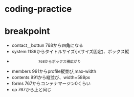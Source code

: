 # coding-practice
# breakpoint
- contact__bottun 768から四角になる
- system          1189からタイトルサイズ小(サイズ固定)、ボックス縦
-                 768からボックス横広がり
- members         991からprofile縦並び,max-width
- contents        991から縦並び、width=589px
- forms           767からコンテナマージン0くらい
- qa              767から上と同じ